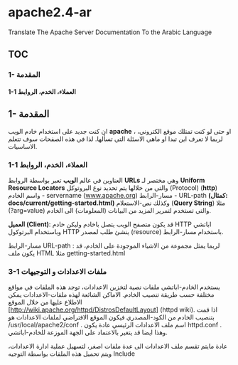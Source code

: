 # apache2.4-ar
Translate The Apache Server Documentation To the Arabic Language

## TOC
### 1- المقدمة
#### 1-1 العملاء، الخدم، الروابط 



## 1- المقدمة
ان كنت جديد على استخدام خادم الويب **apache** ، او حتى لو كنت تمتلك
موقع الكتروني، لربما لا تعرف اين تبدا او ماهي الاسئلة التي تسألها. لذا في هذه الصفحات
سوف تتعلم الاساسيات.

### 1-1 العملاء، الخدم، الروابط 
العناوين في عالم **الويب** تعبر بواسطة الروابط **URLs** 
وهي مختصر لـ **Uniform Resource Locators** 
والتي من خلالها يتم تحديد نوع البروتوكل (Protocol)
 (**http**) 
 واسم الخادم - servername (www.apache.org)
مسار-الرابط - URL-path __(كمثال: docs/current/getting-started.html)__
وكذلك نص-الاستعلام (**Query String**) مثلا 
(?arg=value)
والتي تستخدم لتمرير المزيد من البيانات (المعلومات) الى الخادم.

**العميل (Client)**:
قد يكون متصفح الويب يتصل باخادم وليكن خادم HTTP اباتشي
وباستخدام البرتوكول HTTP 
ينشئ طلب لمصدر (resource) 
باستخدام مسار-الرابط.

مسار-الرابط URL-path : 
لربما يمثل مجموعة من الاشياء الموجودة على الخادم، قد يكون
ملف HTML مثلا getting-started.html 


### 3-1 ملفات الاعدادات و التوجيهات
يستخدم الخادم-اباتشي ملفات نصية لتخزين الاعدادات، توجد هذه الملفات في مواقع مختلفة حسب طريقة
تنصيب الخادم. الاماكن الشائعة لهذه ملفات-الاعدادات يمكن الاطلاع عليها من خلال الموقع
[http://wiki.apache.org/httpd/DistrosDefaultLayout] (httpd wiki).
اذا قمت بتنصيب الخادم من الكود-المصدري فيكون الموقع الافتراضي لملفات الاعدادات هو 
/usr/local/apache2/conf . 
اسم ملف الاعدادات الرئيسي عادة يكون 
httpd.conf .
وهذا ايضا قد يتغير بالاعتماد على الجهة الموزعة  للخادم-اباتشي.

عادة مايتم تقسم ملف الاعدادات الى عدة ملفات  اصغر، لتسهيل عملية ادارة الاعدادات، 
ويتم تحميل هذه الملفات بواسطة التوجيه Include

